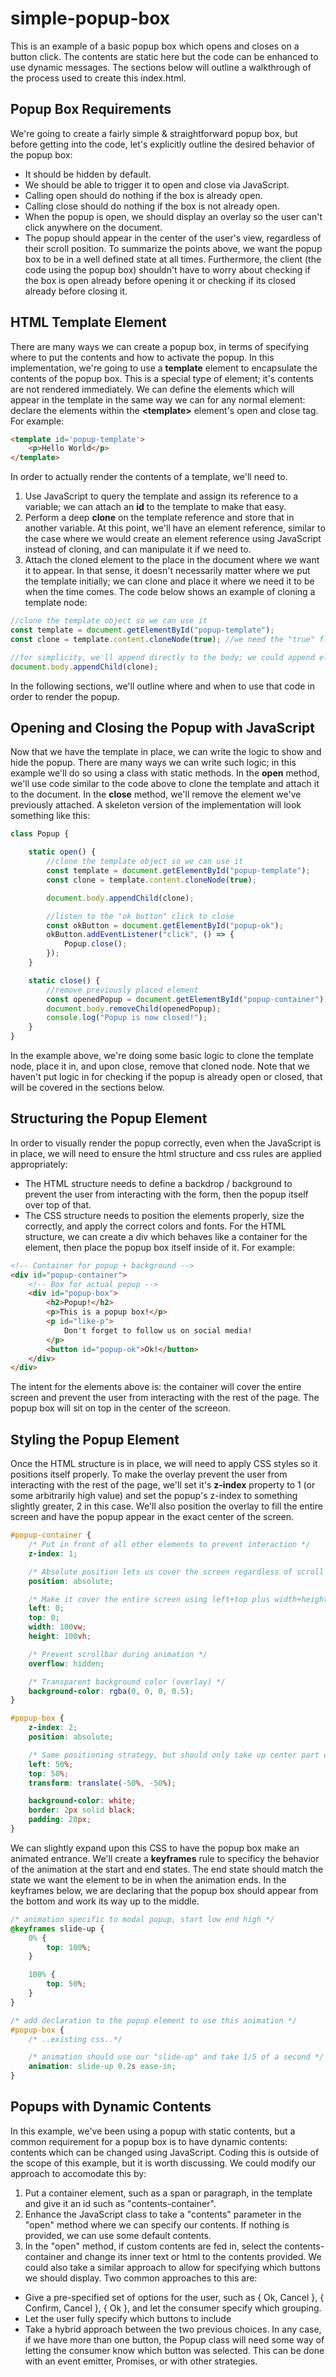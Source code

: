 # simple-popup-box
This is an example of a basic popup box which opens and closes on a button click. The contents are static here but the code can be enhanced to use dynamic messages. The sections below will outline a walkthrough of the process used to create this index.html.

## Popup Box Requirements
We're going to create a fairly simple & straightforward popup box, but before getting into the code, let's explicitly outline the desired behavior of the popup box:
* It should be hidden by default.
* We should be able to trigger it to open and close via JavaScript.
* Calling open should do nothing if the box is already open.
* Calling close should do nothing if the box is not already open.
* When the popup is open, we should display an overlay so the user can't click anywhere on the document.
* The popup should appear in the center of the user's view, regardless of their scroll position.
To summarize the points above, we want the popup box to be in a well defined state at all times. Furthermore, the client (the code using the popup box) shouldn't have to worry about checking if the box is open already before opening it or checking if its closed already before closing it.

## HTML Template Element
There are many ways we can create a popup box, in terms of specifying where to put the contents and how to activate the popup. In this implementation, we're going to use a **template** element to encapsulate the contents of the popup box. This is a special type of element; it's contents are not rendered immediately. We can define the elements which will appear in the template in the same way we can for any normal element: declare the elements within the **\<template\>** element's open and close tag. For example:
```html
<template id='popup-template'>
    <p>Hello World</p>
</template>
```

In order to actually render the contents of a template, we'll need to.
1. Use JavaScript to query the template and assign its reference to a variable; we can attach an **id** to the template to make that easy.
1. Perform a deep **clone** on the template reference and store that in another variable. At this point, we'll have an element reference, similar to the case where we would create an element reference using JavaScript instead of cloning, and can manipulate it if we need to.
1. Attach the cloned element to the place in the document where we want it to appear.
In that sense, it doesn't necessarily matter where we put the template initially; we can clone and place it where we need it to be when the time comes. The code below shows an example of cloning a template node:
```javascript
//clone the template object so we can use it
const template = document.getElementById("popup-template");
const clone = template.content.cloneNode(true); //we need the "true" flag for this to work properly

//for simplicity, we'll append directly to the body; we could append elsewhere as well
document.body.appendChild(clone);
```
In the following sections, we'll outline where and when to use that code in order to render the popup.

## Opening and Closing the Popup with JavaScript
Now that we have the template in place, we can write the logic to show and hide the popup. There are many ways we can write such logic; in this example we'll do so using a class with static methods. In the **open** method, we'll use code similar to the code above to clone the template and attach it to the document. In the **close** method, we'll remove the element we've previously attached. A skeleton version of the implementation will look something like this:
```javascript
class Popup {

    static open() {
        //clone the template object so we can use it
        const template = document.getElementById("popup-template");
        const clone = template.content.cloneNode(true);

        document.body.appendChild(clone);

        //listen to the "ok button" click to close
        const okButton = document.getElementById("popup-ok");
        okButton.addEventListener("click", () => {
            Popup.close();
        });
    }

    static close() {
        //remove previously placed element
        const openedPopup = document.getElementById("popup-container");
        document.body.removeChild(openedPopup);
        console.log("Popup is now closed!");
    }
}
```
In the example above, we're doing some basic logic to clone the template node, place it in, and upon close, remove that cloned node. Note that we haven't put logic in for checking if the popup is already open or closed, that will be covered in the sections below.

## Structuring the Popup Element
In order to visually render the popup correctly, even when the JavaScript is in place, we will need to ensure the html structure and css rules are applied appropriately:
* The HTML structure needs to define a backdrop / background to prevent the user from interacting with the form, then the popup itself over top of that.
* The CSS structure needs to position the elements properly, size the correctly, and apply the correct colors and fonts.
For the HTML structure, we can create a div which behaves like a container for the element, then place the popup box itself inside of it. For example:
```html
<!-- Container for popup + background -->
<div id="popup-container">
    <!-- Box for actual popup -->
    <div id="popup-box">
        <h2>Popup!</h2>
        <p>This is a popup box!</p>
        <p id="like-p">
            Don't forget to follow us on social media!
        </p>
        <button id="popup-ok">Ok!</button>
    </div>
</div>
```
The intent for the elements above is: the container will cover the entire screen and prevent the user from interacting with the rest of the page. The popup box will sit on top in the center of the screeon.

## Styling the Popup Element
Once the HTML structure is in place, we will need to apply CSS styles so it positions itself properly. To make the overlay prevent the user from interacting with the rest of the page, we'll set it's **z-index** property to 1 (or some arbitrarily high value) and set the popup's z-index to something slightly greater, 2 in this case. We'll also position the overlay to fill the entire screen and have the popup appear in the exact center of the screen.
```css
#popup-container {
    /* Put in front of all other elements to prevent interaction */
    z-index: 1;

    /* Absolute position lets us cover the screen regardless of scroll position */
    position: absolute;

    /* Make it cover the entire screen using left+top plus width+height */
    left: 0;
    top: 0;
    width: 100vw;
    height: 100vh;

    /* Prevent scrollbar during animation */
    overflow: hidden;

    /* Transparent background color (overlay) */
    background-color: rgba(0, 0, 0, 0.5);
}

#popup-box {
    z-index: 2;
    position: absolute;

    /* Same positioning strategy, but should only take up center part of the screen */
    left: 50%;
    top: 50%;
    transform: translate(-50%, -50%);

    background-color: white;
    border: 2px solid black;
    padding: 20px;
}
```
We can slightly expand upon this CSS to have the popup box make an animated entrance. We'll create a **keyframes** rule to specificy the behavior of the animation at the start and end states. The end state should match the state we want the element to be in when the animation ends. In the keyframes below, we are declaring that the popup box should appear from the bottom and work its way up to the middle.
```css
/* animation specific to modal popup, start low end high */
@keyframes slide-up {
    0% {
        top: 100%;
    }

    100% {
        top: 50%;
    }
}

/* add declaration to the popup element to use this animation */
#popup-box {
    /* ..existing css..*/

    /* animation should use our "slide-up" and take 1/5 of a second */
    animation: slide-up 0.2s ease-in;
}
```

## Popups with Dynamic Contents
In this example, we've been using a popup with static contents, but a common requirement for a popup box is to have dynamic contents: contents which can be changed using JavaScript. Coding this is outside of the scope of this example, but it is worth discussing. We could modify our approach to accomodate this by:
1. Put a container element, such as a span or paragraph, in the template and give it an id such as "contents-container".
1. Enhance the JavaScript class to take a "contents" parameter in the "open" method where we can specify our contents. If nothing is provided, we can use some default contents.
1. In the "open" method, if custom contents are fed in, select the contents-container and change its inner text or html to the contents provided.
We could also take a similar approach to allow for specifying which buttons we should display. Two common approaches to this are:
* Give a pre-specified set of options for the user, such as { Ok, Cancel }, { Confirm, Cancel }, { Ok }, and let the consumer specify which grouping.
* Let the user fully specify which buttons to include
* Take a hybrid approach between the two previous choices.
In any case, if we have more than one button, the Popup class will need some way of letting the consumer know which button was selected. This can be done with an event emitter, Promises, or with other strategies.
